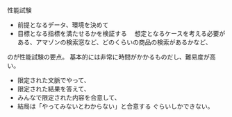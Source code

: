 性能試験

- 前提となるデータ、環境を決めて
- 目標となる指標を満たせるかを検証する
  　想定となるケースを考える必要がある、アマゾンの検索窓など、どのくらいの商品の検索があるかなど、

のが性能試験の要点。
基本的には非常に時間がかかるものだし、難易度が高い。

- 限定された文脈でやって、
- 限定された結果を答えて、
- みんなで限定された内容を合意して、
- 結局は「やってみないとわからない」と合意する ぐらいしかできない。
